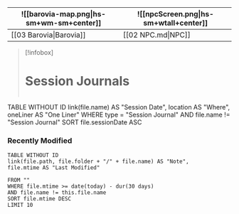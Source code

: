 | ![[barovia-map.png\|hs-sm+wm-sm+center]] | ![[npcScreen.png\|hs-sm+wtall+center]] |
| ------------------------------------------ | ---------------------------------------- |
| [[03 Barovia\|Barovia]]                    | [[02 NPC.md\|NPC]]                   |


>[!infobox]
># Session Journals
>```dataview
TABLE WITHOUT ID link(file.name) AS "Session Date", location AS "Where", oneLiner AS "One Liner"
WHERE type = "Session Journal"
AND file.name != "Session Journal"
SORT file.sessionDate ASC

### Recently Modified
```dataview
TABLE WITHOUT ID
link(file.path, file.folder + "/" + file.name) AS "Note",
file.mtime AS "Last Modified"

FROM ""
WHERE file.mtime >= date(today) - dur(30 days)
AND file.name != this.file.name
SORT file.mtime DESC
LIMIT 10
```

